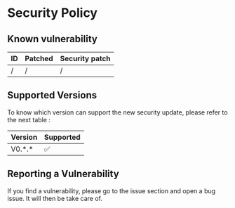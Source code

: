# Security Policy

## Known vulnerability

| ID | Patched | Security patch |
| -- | ------- | -------------- |
| /  | /       | /              |

## Supported Versions

To know which version can support the new security update, please refer to the next table :

| Version | Supported          |
| ------- | ------------------ |
| V0.\*.\*  | :white_check_mark: |


## Reporting a Vulnerability

If you find a vulnerability, please go to the issue section and open a bug issue. It will then be take care of.
